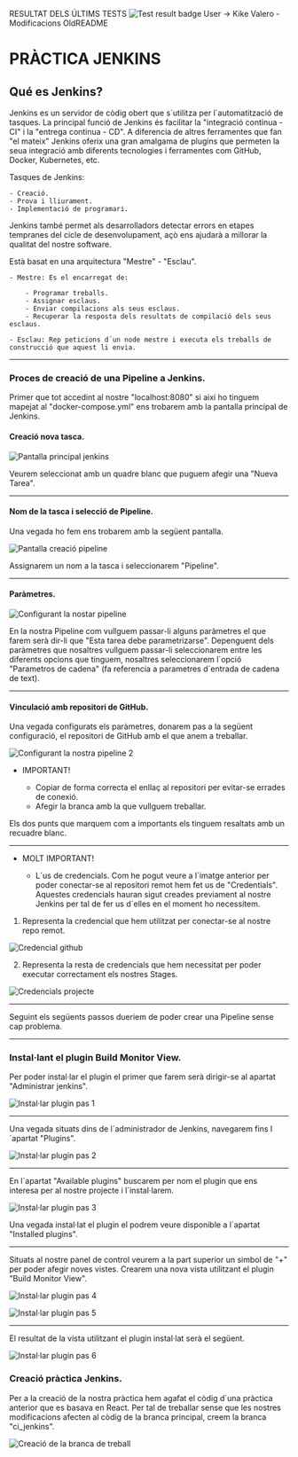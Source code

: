 RESULTAT DELS ÚLTIMS TESTS 
 ![Test result badge](https://img.shields.io/badge/tested%20with-Cypress-04C38E.svg)
User -> Kike Valero - Modificacions OldREADME
# PRÀCTICA JENKINS

## Qué es Jenkins?

Jenkins es un servidor de còdig obert que s´utilitza per l´automatització de tasques. La principal funció de Jenkins és 
facilitar la "integració continua - CI" i la "entrega continua - CD". A diferencia de altres ferramentes que fan "el mateix"
Jenkins oferix una gran amalgama de plugins que permeten la seua integració amb diferents tecnologies i ferramentes com 
GitHub, Docker, Kubernetes, etc.

Tasques de Jenkins: 

    - Creació.
    - Prova i lliurament.
    - Implementació de programari.

Jenkins també permet als desarrolladors detectar errors en etapes tempranes del cicle de desenvolupament, açò ens ajudarà 
a millorar la qualitat del nostre software.

Està basat en una arquitectura "Mestre" - "Esclau".

    - Mestre: Es el encarregat de: 

        - Programar treballs.
        - Assignar esclaus.
        - Enviar compilacions als seus esclaus.
        - Recuperar la resposta dels resultats de compilació dels seus esclaus.
    
    - Esclau: Rep peticions d´un node mestre i executa els treballs de construcció que aquest li envia.

---

### Proces de creació de una Pipeline a Jenkins.

Primer que tot accedint al nostre "localhost:8080" si així ho tinguem mapejat al "docker-compose.yml" ens trobarem amb la pantalla principal
de Jenkins.

#### Creació nova tasca.

![Pantalla principal jenkins](./img/25-%20pantalla%20principal%20jenkins.png)

Veurem seleccionat amb un quadre blanc que puguem afegir una "Nueva Tarea". 

---

#### Nom de la tasca i selecció de Pipeline.

Una vegada ho fem ens trobarem amb la següent pantalla.

![Pantalla creació pipeline](./img/3-%20creant%20pipeline.png)

Assignarem un nom a la tasca i seleccionarem "Pipeline".

---

#### Paràmetres.

![Configurant la nostar pipeline](./img/8-%20configurant%20pipeline.png)

En la nostra Pipeline com vullguem passar-li alguns paràmetres el que farem serà dir-li que "Esta tarea debe parametrizarse".
Depenguent dels paràmetres que nosaltres vullguem passar-li seleccionarem entre les diferents opcions que tinguem, nosaltres 
seleccionarem l´opció "Parametros de cadena" (fa referencia a parametres d´entrada de cadena de text).

---

#### Vinculació amb repositori de GitHub.

Una vegada configurats els paràmetres, donarem pas a la següent configuració, el repositori de GitHub amb el que anem a treballar.

![Configurant la nostra pipeline 2](./img/9-%20configurant%20pipeline.png)

- IMPORTANT! 

    - Copiar de forma correcta el enllaç al repositori per evitar-se errades de conexió.
    - Afegir la branca amb la que vullguem treballar.

Els dos punts que marquem com a importants els tinguem resaltats amb un recuadre blanc.

---

- MOLT IMPORTANT!

    - L´us de credencials. Com he pogut veure a l´imatge anterior per poder conectar-se al repositori remot hem fet us de "Credentials". 
    Aquestes credencials hauran sigut creades previament al nostre Jenkins per tal de fer us d´elles en el moment ho necessitem.

1. Representa la credencial que hem utilitzat per conectar-se al nostre repo remot.

![Credencial github](./img/26-%20credencial%20github.png)

2. Representa la resta de credencials que hem necessitat per poder executar correctament els nostres Stages.

![Credencials projecte](./img/24-%20variables%20sensibles%20guardades%20com%20a%20credencials.png)

--- 

Seguint els següents passos dueriem de poder crear una Pipeline sense cap problema. 


--- 

### Instal·lant el plugin Build Monitor View.

Per poder instal·lar el plugin el primer que farem serà dirigir-se al apartat "Administrar jenkins".

![Instal·lar plugin pas 1](./img/27-%20instalar%20plugin%20pas%201.png)

---

Una vegada situats dins de l´administrador de Jenkins, navegarem fins l´apartat "Plugins".

![Instal·lar plugin pas 2](./img/28-%20instalar%20plugin%20pas%202.png)

---

En l´apartat "Available plugins" buscarem per nom el plugin que ens interesa per al nostre projecte i l´instal·larem.

![Instal·lar plugin pas 3](./img/2-%20instalant%20pluggin.png)

Una vegada instal·lat el plugin el podrem veure disponible a l´apartat "Installed plugins".

---

Situats al nostre panel de control veurem a la part superior un simbol de "+" per poder afegir noves vistes. Crearem una nova vista utilitzant el 
plugin "Build Monitor View". 

![Instal·lar plugin pas 4](./img/30-%20instalar%20plugins%20pas%204.png)

![Instal·lar plugin pas 5](./img/5-%20configurant%20blue%20monitor.png)

--- 

El resultat de la vista utilitzant el plugin instal·lat serà el següent.

![Instal·lar plugin pas 6](./img/7-%20resultat%20blue%20monitor.png)

### Creació pràctica Jenkins.

Per a la creació de la nostra pràctica hem agafat el còdig d´una pràctica anterior que es basava en React. Per tal de treballar sense que 
les nostres modificacions afecten al còdig de la branca principal, creem la branca "ci_jenkins".

![Creació de la branca de treball](./img/1-%20creant%20branca%20ci_jenkins.png)




